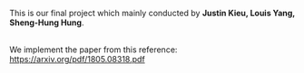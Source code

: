 
This is our final project which mainly conducted by ****Justin Kieu, Louis Yang, Sheng-Hung Hung****.  <br> </br>

We implement the paper from this reference: https://arxiv.org/pdf/1805.08318.pdf
